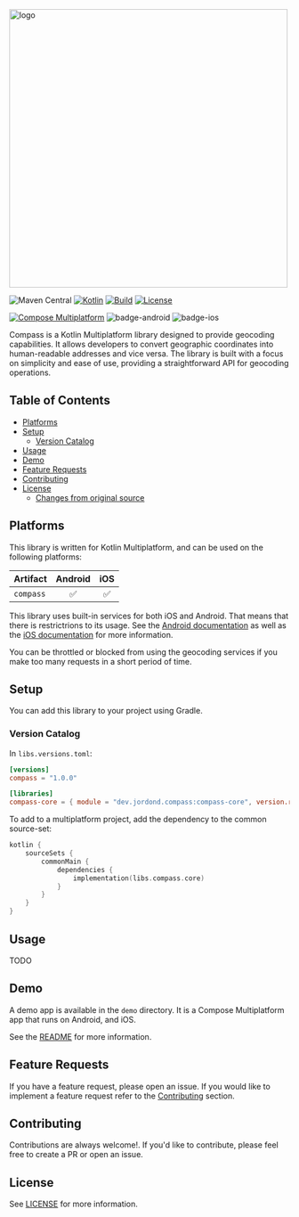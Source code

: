 <img width="500px" src="art/logo.png" alt="logo"/>
<br />

![Maven Central](https://img.shields.io/maven-central/v/dev.jordond/compass)
[![Kotlin](https://img.shields.io/badge/kotlin-v1.9.23-blue.svg?logo=kotlin)](http://kotlinlang.org)
[![Build](https://github.com/jordond/compass/actions/workflows/ci.yml/badge.svg)](https://github.com/jordond/compass/actions/workflows/ci.yml)
[![License](https://img.shields.io/github/license/jordond/compass)](https://opensource.org/license/mit/)

[![Compose Multiplatform](https://img.shields.io/badge/Compose%20Multiplatform-v1.6.1-blue)](https://github.com/JetBrains/compose-multiplatform)
![badge-android](http://img.shields.io/badge/platform-android-6EDB8D.svg?style=flat)
![badge-ios](http://img.shields.io/badge/platform-ios-CDCDCD.svg?style=flat)

Compass is a Kotlin Multiplatform library designed to provide geocoding capabilities. It allows
developers to convert geographic coordinates into human-readable addresses and vice versa. The
library is built with a focus on simplicity and ease of use, providing a straightforward API for
geocoding operations.

## Table of Contents

- [Platforms](#platforms)
- [Setup](#setup)
    - [Version Catalog](#version-catalog)
- [Usage](#usage)
- [Demo](#demo)
- [Feature Requests](#feature-requests)
- [Contributing](#contributing)
- [License](#license)
    - [Changes from original source](#changes-from-original-source)

## Platforms

This library is written for Kotlin Multiplatform, and can be used on the following platforms:

| Artifact  | Android | iOS |
|-----------|:-------:|:---:|
| `compass` |    ✅    |  ✅  |

This library uses built-in services for both iOS and Android. That means that there is restrictrions
to its usage. See
the [Android documentation](https://developer.android.com/reference/android/location/Geocoder) as
well as the [iOS documentation](https://developer.apple.com/documentation/corelocation/clgeocoder)
for more information.

You can be throttled or blocked from using the geocoding services if you make too many requests in a
short period of time.

## Setup

You can add this library to your project using Gradle.

### Version Catalog

In `libs.versions.toml`:

```toml
[versions]
compass = "1.0.0"

[libraries]
compass-core = { module = "dev.jordond.compass:compass-core", version.ref = "compass" }
```

To add to a multiplatform project, add the dependency to the common source-set:

```kotlin
kotlin {
    sourceSets {
        commonMain {
            dependencies {
                implementation(libs.compass.core)
            }
        }
    }
}
```

## Usage

TODO

## Demo

A demo app is available in the `demo` directory. It is a Compose Multiplatform app that runs on
Android, and iOS.

See the [README](demo/README.md) for more information.

## Feature Requests

If you have a feature request, please open an issue. If you would like to implement a feature
request refer to the [Contributing](#contributing) section.

## Contributing

Contributions are always welcome!. If you'd like to contribute, please feel free to create a PR or
open an issue.

## License

See [LICENSE](LICENSE) for more information.